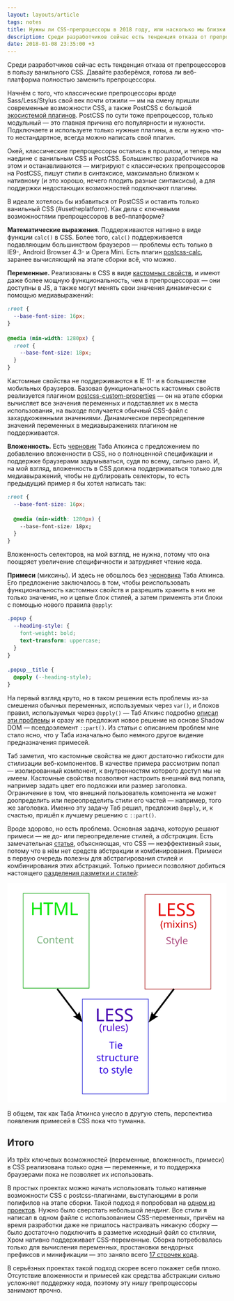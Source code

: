 ```yaml
---
layout: layouts/article
tags: notes
title: Нужны ли CSS-препроцессоры в 2018 году, или насколько мы близки к ванильному CSS
description: Среди разработчиков сейчас есть тенденция отказа от препроцессоров в пользу ванильного CSS. Давайте разберёмся, готова ли веб-платформа полностью заменить препроцессоры.
date: 2018-01-08 23:35:00 +3
---
```

Среди разработчиков сейчас есть тенденция отказа от препроцессоров в пользу ванильного CSS. Давайте разберёмся, готова ли веб-платформа полностью заменить препроцессоры.

Начнём с того, что классические препроцессоры вроде Sass/Less/Stylus свой век почти отжили — им на смену пришли современные возможности CSS, а также PostCSS с большой [экосистемой плагинов](https://www.postcss.parts/). PostCSS по сути тоже препроцессор, только модульный — это главная причина его популярности и нужности. Подключаете и используете только нужные плагины, а если нужно что-то нестандартное, всегда можно написать свой плагин.

Окей, классические препроцессоры остались в прошлом, и теперь мы наедине с ванильным CSS и PostCSS. Большинство разработчиков на этом и останавливаются — мигрируют с классических препроцессоров на PostCSS, пишут стили в синтаксисе, максимально близком к нативному (и это хорошо, нечего плодить разные синтаксисы), а для поддержки недостающих возможностей подключают плагины.

В идеале хотелось бы избавиться от PostCSS и оставить только ванильный CSS (#usetheplatform). Как дела с ключевыми возможностями препроцессоров в веб-платформе?

**Математические выражения**. Поддерживаются нативно в виде функции `calc()` в CSS. Более того, `calc()` поддерживается подавляющим большинством браузеров — проблемы есть только в IE9-, Android Browser 4.3- и Opera Mini. Есть плагин [postcss-calc](https://github.com/postcss/postcss-calc), заранее вычисляющий на этапе сборки всё, что можно.

**Переменные.** Реализованы в CSS в виде [кастомных свойств](https://developer.mozilla.org/en-US/docs/Web/CSS/--*), и имеют даже более мощную функциональность, чем в препроцессорах — они доступны в JS, а также могут менять свои значения динамически с помощью медиавыражений:

```css
:root {
  --base-font-size: 16px;
}

@media (min-width: 1280px) {
  :root {
    --base-font-size: 18px;
  }
}
```

Кастомные свойства не поддерживаются в IE 11- и в большинстве мобильных браузеров. Базовая функциональность кастомных свойств реализуется плагином [postcss-custom-properties](https://github.com/postcss/postcss-custom-properties) — он на этапе сборки вычисляет все значения переменных и подставляет их в места использования, на выходе получается обычный CSS-файл с захардкоженными значениями. Динамическое переопределение значений переменных в медиавыражениях плагином не поддерживается.

**Вложенность.** Есть [черновик](http://tabatkins.github.io/specs/css-nesting/) Таба Аткинса с предложением по добавлению вложенности в CSS, но о полноценной спецификации и поддержке браузерами задумываться, судя по всему, сильно рано. И, на мой взгляд, вложенность в CSS должна поддерживаться только для медиавыражений, чтобы не дублировать селекторы, то есть предыдущий пример я бы хотел написать так:

```css
:root {
  --base-font-size: 16px;

  @media (min-width: 1280px) {
    --base-font-size: 18px;
  }
}
```

Вложенность селекторов, на мой взгляд, не нужна, потому что она поощряет увеличение специфичности и затрудняет чтение кода.

**Примеси** (миксины). И здесь не обошлось без [черновика](https://tabatkins.github.io/specs/css-apply-rule/) Таба Аткинса. Его предложение заключалось в том, чтобы реиспользовать функциональность кастомных свойств и разрешить хранить в них не только значения, но и целые блок стилей, а затем применять эти блоки с помощью нового правила `@apply`:

```css
.popup {
  --heading-style: {
    font-weight: bold;
    text-transform: uppercase;
  }
}

.popup__title {
  @apply (--heading-style);
}
```

На первый взгляд круто, но в таком решении есть проблемы из-за смешения обычных переменных, используемых через `var()`, и блоков правил, используемых через `@apply()` — Таб Аткинс подробно [описал эти проблемы](https://www.xanthir.com/b4o00) и сразу же предложил новое решение на основе Shadow DOM — псевдоэлемент `::part()`. Из статьи с описанием проблем мне стало ясно, что у Таба изначально было немного другое видение предназначения примесей.

Таб заметил, что кастомные свойства не дают достаточно гибкости для стилизации веб-компонентов. В качестве примера рассмотрим попап — изолированный компонент, к внутренностям которого доступ мы не имеем. Кастомные свойства позволяют настроить внешний вид попапа, например задать цвет его подложки или размер заголовка. Ограничение в том, что внешний пользователь компонента не может доопределить или переопределить стили его частей — например, того же заголовка. Именно эту задачу Таб решил, предложив `@apply`, и, к счастью, пришёл к лучшему решению с `::part()`.

Вроде здорово, но есть проблема. Основная задача, которую решают примеси — не до- или переопределение стилей, а _абстракция_. Есть замечательная [статья](http://www.lispcast.com/css-abstraction-combination), объясняющая, что CSS — неэффективный язык, потому что в нём нет средств абстракции и комбинирования. Примеси в первую очередь полезны для абстрагирования стилей и комбинирования этих абстракций. Только примеси позволяют добиться настоящего [разделения разметки и стилей](http://www.lispcast.com/cascading-separation-abstraction):

![Разделение разметки и стилей с помощью примесей](assets/separation-of-markup-and-styling.svg)

В общем, так как Таба Аткинса унесло в другую степь, перспектива появления примесей в CSS пока что туманна.

## Итого

Из трёх ключевых возможностей (переменные, вложенность, примеси) в CSS реализована только одна — переменные, и то поддержка браузерами пока не позволяет их использовать.

В простых проектах можно начать использовать только нативные возможности CSS с postcss-плагинами, выступающими в роли полифилов на этапе сборки. Такой подход я попробовал на [одном из проектов](https://github.com/andrew--r/madewithlove-landing/). Нужно было сверстать небольшой лендинг. Все стили я написал в одном файле с использованием CSS-переменных, причём на время разработки даже не пришлось настраивать никакую сборку — было достаточно подключить в разметке исходный файл со стилями, Хром нативно поддерживает CSS-переменные. Сборка потребовалась только для вычисления переменных, простановки вендорных префиксов и минификации — это заняло всего [17 строчек кода](https://github.com/andrew--r/madewithlove-landing/blob/master/build.js).

В серьёзных проектах такой подход скорее всего покажет себя плохо. Отсутствие вложенности и примесей как средства абстракции сильно усложняет поддержку кода, поэтому эту нишу препроцессоры занимают прочно.

